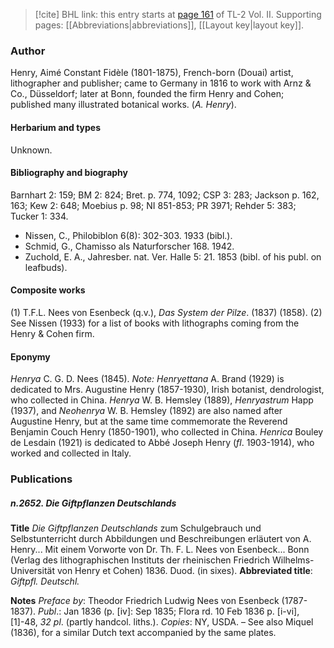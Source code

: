 > [!cite] BHL link: this entry starts at [page 161](https://www.biodiversitylibrary.org/item/103253#page/187/mode/1up) of TL-2 Vol. II.
> Supporting pages: [[Abbreviations|abbreviations]], [[Layout key|layout key]].

### Author

Henry, Aimé Constant Fidèle (1801-1875), French-born (Douai) artist, lithographer and publisher; came to Germany in 1816 to work with Arnz & Co., Düsseldorf; later at Bonn, founded the firm Henry and Cohen; published many illustrated botanical works. (*A. Henry*).

#### Herbarium and types

Unknown.

#### Bibliography and biography

Barnhart 2: 159; BM 2: 824; Bret. p. 774, 1092; CSP 3: 283; Jackson p. 162, 163; Kew 2: 648; Moebius p. 98; NI 851-853; PR 3971; Rehder 5: 383; Tucker 1: 334.
- Nissen, C., Philobiblon 6(8): 302-303. 1933 (bibl.).
- Schmid, G., Chamisso als Naturforscher 168. 1942.
- Zuchold, E. A., Jahresber. nat. Ver. Halle 5: 21. 1853 (bibl. of his publ. on leafbuds).

#### Composite works

(1) T.F.L. Nees von Esenbeck (q.v.), *Das System der Pilze*. (1837) (1858).
(2) See Nissen (1933) for a list of books with lithographs coming from the Henry & Cohen firm.

#### Eponymy

*Henrya* C. G. D. Nees (1845). *Note: Henryettana* A. Brand (1929) is dedicated to Mrs. Augustine Henry (1857-1930), Irish botanist, dendrologist, who collected in China. *Henrya* W. B. Hemsley (1889), *Henryastrum* Happ (1937), and *Neohenrya* W. B. Hemsley (1892) are also named after Augustine Henry, but at the same time commemorate the Reverend Benjamin Couch Henry (1850-1901), who collected in China. *Henrica* Bouley de Lesdain (1921) is dedicated to Abbé Joseph Henry (*fl*. 1903-1914), who worked and collected in Italy.

### Publications

##### n.2652. Die Giftpflanzen Deutschlands

**Title**
*Die Giftpflanzen Deutschlands* zum Schulgebrauch und Selbstunterricht durch Abbildungen und Beschreibungen erläutert von A. Henry... Mit einem Vorworte von Dr. Th. F. L. Nees von Esenbeck... Bonn (Verlag des lithographischen Instituts der rheinischen Friedrich Wilhelms-Universität von Henry et Cohen) 1836. Duod. (in sixes).
**Abbreviated title**: *Giftpfl. Deutschl.*

**Notes**
*Preface by*: Theodor Friedrich Ludwig Nees von Esenbeck (1787-1837).
*Publ*.: Jan 1836 (p. \[iv\]: Sep 1835; Flora rd. 10 Feb 1836 p. \[i-vi\], \[1\]-48, *32 pl*. (partly handcol. liths.). *Copies*: NY, USDA. – See also Miquel (1836), for a similar Dutch text accompanied by the same plates.

